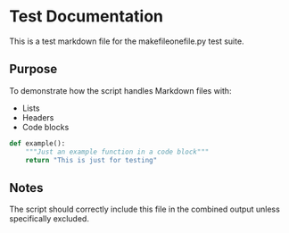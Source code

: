 # Test Documentation

This is a test markdown file for the makefileonefile.py test suite.

## Purpose

To demonstrate how the script handles Markdown files with:

- Lists
- Headers
- Code blocks

```python
def example():
    """Just an example function in a code block"""
    return "This is just for testing"
```

## Notes

The script should correctly include this file in the combined output unless
specifically excluded.
